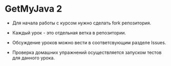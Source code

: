 # GetMyJava 2

* Для начала работы с курсом нужно сделать fork репозитория.

* Каждый урок - это отдельная ветка в репозитории.

* Обсуждение уроков можно вести в соответсвующим разделе Issues.

* Проверка домашних упражнений осуществляется запуском тестов для данного урока.
